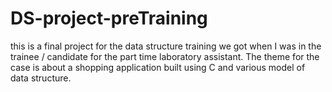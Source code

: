 # DS-project-preTraining

this is a final project for the data structure training we got when I was in the trainee / candidate for the part time laboratory assistant. The theme for the case is about a shopping application built using C and various model of data structure.
